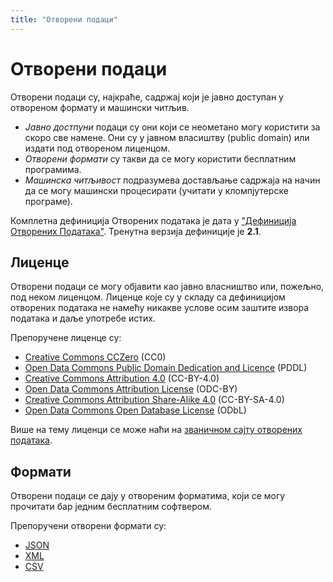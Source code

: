 ```yaml
---
title: "Отворени подаци"
---
```


# Отворени подаци

Отворени подаци су, најкраће, садржај који је јавно доступан у отвореном формату и машински читљив.

+ _Јавно достпуни_ подаци су они који се неометано могу користити за скоро све намене. Они су у јавном власиштву (public domain) или издати под отвореном лиценцом.
+ _Отворени формати_ су такви да се могу користити бесплатним програмима.
+ _Машинска читљивост_ подразумева достављање садржаја на начин да се могу машински процесирати (учитати у кломпјутерске програме).

Комплетна дефиниција Отворених података је дата у ["Дефиниција Отворених Података"](https://opendefinition.org/od/2.1/sr/). Тренутна верзија дефиниције је **2.1**.

## Лиценце

Отворени подаци се могу објавити као јавно власништво или, пожељно, под неком лиценцом. Лиценце које су у складу са дефиницијом отворених података не намећу никакве услове осим заштите извора података и даље употребе истих.

Препоручене лиценце су:

+ [Creative Commons CCZero](https://opendefinition.org/licenses/cc-zero) (CC0)
+ [Open Data Commons Public Domain Dedication and Licence](https://opendefinition.org/licenses/odc-pddl) (PDDL)
+ [Creative Commons Attribution 4.0](https://opendefinition.org/licenses/cc-by) (CC-BY-4.0)
+ [Open Data Commons Attribution License](https://opendefinition.org/licenses/odc-by) (ODC-BY)
+ [Creative Commons Attribution Share-Alike 4.0](https://opendefinition.org/licenses/cc-by-sa) (CC-BY-SA-4.0)
+ [Open Data Commons Open Database License](https://opendefinition.org/licenses/odc-odbl) (ODbL)

Више на тему лиценци се може наћи на [званичном сајту отворених података](https://opendefinition.org/licenses/).

## Формати

Отворени подаци се дају у отвореним форматима, који се могу прочитати бар једним бесплатним софтвером.

Препоручени отворени формати су:

+ [JSON](https://www.json.org)
+ [XML](https://en.wikipedia.org/wiki/XML)
+ [CSV](https://en.wikipedia.org/wiki/Comma-separated_values)
